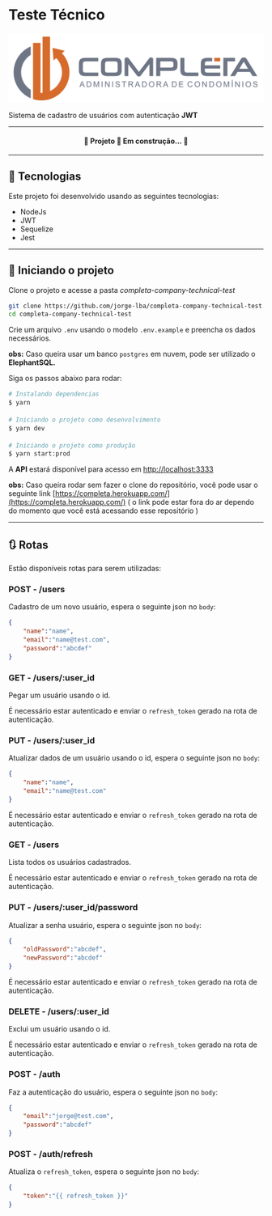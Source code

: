 # Teste Técnico

![Completa Administradora de Condomínios](./assets/completa.png)

Sistema de cadastro de usuários com autenticação **JWT**

<hr>
  <h4 align="center"> 
    🚧  Projeto 🚀 Em construção...  🚧
  </h4>
<hr>

## 🧪 Tecnologias

Este projeto foi desenvolvido usando as seguintes tecnologias:

- NodeJs
- JWT
- Sequelize
- Jest

---

## 🚀 Iniciando o projeto

Clone o projeto e acesse a pasta *completa-company-technical-test*

```bash
git clone https://github.com/jorge-lba/completa-company-technical-test.git
cd completa-company-technical-test
```

Crie um arquivo `.env` usando o modelo `.env.example` e preencha os dados necessários.

**obs:** Caso queira usar um banco `postgres` em nuvem, pode ser utilizado o **ElephantSQL.**

Siga os passos abaixo para rodar:

```bash
# Instalando dependencias
$ yarn

# Iniciando o projeto como desenvolvimento
$ yarn dev

# Iniciando o projeto como produção
$ yarn start:prod
```

A **API** estará disponível para acesso em [http://localhost:3333](http://localhost:3333)

**obs:** Caso queira rodar sem fazer o clone do repositório, você pode usar o seguinte link [https://completa.herokuapp.com/](https://completa.herokuapp.com/) ( o link pode estar fora do ar dependo do momento que você está acessando esse repositório )

---

## 🔃 Rotas

Estão disponíveis rotas para serem utilizadas:

### **POST - /users**

Cadastro de um novo usuário, espera o seguinte json no `body`:

```json
{
	"name":"name",
	"email":"name@test.com",
	"password":"abcdef"
}
```

### GET - /users/:user_id

Pegar um usuário usando o id.

É necessário estar autenticado e enviar o `refresh_token` gerado na rota de autenticação.

### PUT - /users/:user_id

Atualizar dados de um usuário usando o id, espera o seguinte json no `body`:

```json
{
	"name":"name",
	"email":"name@test.com"
}
```

É necessário estar autenticado e enviar o `refresh_token` gerado na rota de autenticação.

### GET - /users

Lista todos os usuários cadastrados.

É necessário estar autenticado e enviar o `refresh_token` gerado na rota de autenticação.

### PUT - /users/:user_id/password

Atualizar a senha usuário, espera o seguinte json no `body`:

```json
{
	"oldPassword":"abcdef",
	"newPassword":"abcdef"
}
```

É necessário estar autenticado e enviar o `refresh_token` gerado na rota de autenticação.

### DELETE - /users/:user_id

Exclui um usuário usando o id.

É necessário estar autenticado e enviar o `refresh_token` gerado na rota de autenticação.

### **POST - /auth**

Faz a autenticação do usuário, espera o seguinte json no `body`:

```json
{
	"email":"jorge@test.com",
	"password":"abcdef"
}
```

### **POST - /auth/refresh**

Atualiza o `refresh_token`, espera o seguinte json no `body`:

```json
{
	"token":"{{ refresh_token }}"
}
```